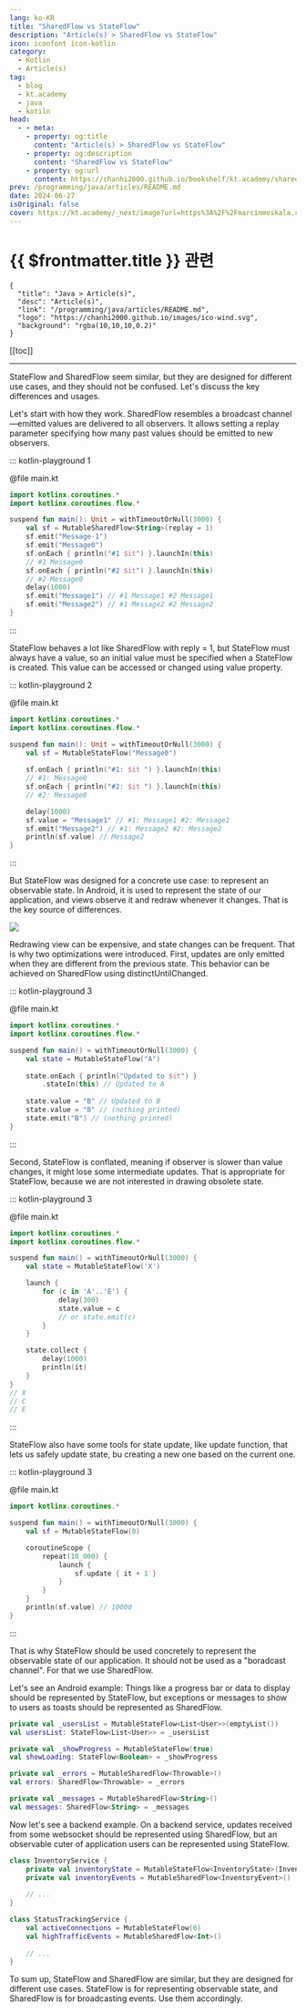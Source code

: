 ```yaml
---
lang: ko-KR
title: "SharedFlow vs StateFlow"
description: "Article(s) > SharedFlow vs StateFlow"
icon: iconfont icon-kotlin
category: 
  - Kotlin
  - Article(s)
tag: 
  - blog
  - kt.academy
  - java
  - kotiln
head:
  - - meta:
    - property: og:title
      content: "Article(s) > SharedFlow vs StateFlow"
    - property: og:description
      content: "SharedFlow vs StateFlow"
    - property: og:url
      content: https://chanhi2000.github.io/bookshelf/kt.academy/sharedflow-vs-stateflow.html
prev: /programming/java/articles/README.md
date: 2024-06-27
isOriginal: false
cover: https://kt.academy/_next/image?url=https%3A%2F%2Fmarcinmoskala.com%2Fkt-academy-articles%2Fimages%2Fsharedflow_vs_stateflow_cover.png&w=1080&q=75
---
```


# {{ $frontmatter.title }} 관련

```component VPCard
{
  "title": "Java > Article(s)",
  "desc": "Article(s)",
  "link": "/programming/java/articles/README.md",
  "logo": "https://chanhi2000.github.io/images/ico-wind.svg",
  "background": "rgba(10,10,10,0.2)"
}
```

[[toc]]

---

<SiteInfo
  name="SharedFlow vs StateFlow"
  desc="When to use SharedFlow and when to use StateFlow."
  url="https://kt.academy/article/sharedflow_vs_stateflow"
  logo="https://kt.academy/logo.png"
  preview="https://kt.academy/_next/image?url=https%3A%2F%2Fmarcinmoskala.com%2Fkt-academy-articles%2Fimages%2Fsharedflow_vs_stateflow_cover.png&w=1080&q=75"/>

StateFlow and SharedFlow seem similar, but they are designed for different use cases, and they should not be confused. Let's discuss the key differences and usages.

Let's start with how they work. SharedFlow resembles a broadcast channel—emitted values are delivered to all observers. It allows setting a replay parameter specifying how many past values should be emitted to new observers.

::: kotlin-playground 1

@file main.kt

```kotlin
import kotlinx.coroutines.*
import kotlinx.coroutines.flow.*

suspend fun main(): Unit = withTimeoutOrNull(3000) {
    val sf = MutableSharedFlow<String>(replay = 1)
    sf.emit("Message-1")
    sf.emit("Message0")
    sf.onEach { println("#1 $it") }.launchIn(this)
    // #1 Message0
    sf.onEach { println("#2 $it") }.launchIn(this)
    // #2 Message0
    delay(1000)
    sf.emit("Message1") // #1 Message1 #2 Message1
    sf.emit("Message2") // #1 Message2 #2 Message2
}
```

:::

StateFlow behaves a lot like SharedFlow with reply = 1, but StateFlow must always have a value, so an initial value must be specified when a StateFlow is created. This value can be accessed or changed using value property.

::: kotlin-playground 2

@file main.kt

```kotlin
import kotlinx.coroutines.*
import kotlinx.coroutines.flow.*

suspend fun main(): Unit = withTimeoutOrNull(3000) {
    val sf = MutableStateFlow("Message0")
    
    sf.onEach { println("#1: $it ") }.launchIn(this) 
    // #1: Message0
    sf.onEach { println("#2: $it ") }.launchIn(this)
    // #2: Message0

    delay(1000)
    sf.value = "Message1" // #1: Message1 #2: Message1
    sf.emit("Message2") // #1: Message2 #2: Message2
    println(sf.value) // Message2
}
```

:::

But StateFlow was designed for a concrete use case: to represent an observable state. In Android, it is used to represent the state of our application, and views observe it and redraw whenever it changes. That is the key source of differences.

![](https://kt.academy/_next/image?url=https%3A%2F%2Fmarcinmoskala.com%2Fkt-academy-articles%2Fimages%2Fsharedflow_vs_stateflow_viewmodel.png&w=1080&q=75)

Redrawing view can be expensive, and state changes can be frequent. That is why two optimizations were introduced. First, updates are only emitted when they are different from the previous state. This behavior can be achieved on SharedFlow using distinctUntilChanged.

::: kotlin-playground 3

@file main.kt

```kotlin
import kotlinx.coroutines.*
import kotlinx.coroutines.flow.*

suspend fun main() = withTimeoutOrNull(3000) {
    val state = MutableStateFlow("A")
    
    state.onEach { println("Updated to $it") }
        .stateIn(this) // Updated to A
    
    state.value = "B" // Updated to B
    state.value = "B" // (nothing printed)
    state.emit("B") // (nothing printed)
}
```

:::

Second, StateFlow is conflated, meaning if observer is slower than value changes, it might lose some intermediate updates. That is appropriate for StateFlow, because we are not interested in drawing obsolete state.

::: kotlin-playground 3

@file main.kt

```kotlin
import kotlinx.coroutines.*
import kotlinx.coroutines.flow.*

suspend fun main() = withTimeoutOrNull(3000) {
    val state = MutableStateFlow('X')

    launch {
        for (c in 'A'..'E') {
            delay(300)
            state.value = c
            // or state.emit(c)
        }
    }

    state.collect {
        delay(1000)
        println(it)
    }
}
// X
// C
// E
```

:::

StateFlow also have some tools for state update, like update function, that lets us safely update state, bu creating a new one based on the current one.

::: kotlin-playground 3

@file main.kt

```kotlin
import kotlinx.coroutines.*

suspend fun main() = withTimeoutOrNull(3000) {
    val sf = MutableStateFlow(0)

    coroutineScope {
        repeat(10_000) {
            launch {
                sf.update { it + 1 }
            }
        }
    }
    println(sf.value) // 10000
}
```

:::

That is why StateFlow should be used concretely to represent the observable state of our application. It should not be used as a "boradcast channel". For that we use SharedFlow.

Let's see an Android example: Things like a progress bar or data to display should be represented by StateFlow, but exceptions or messages to show to users as toasts should be represented as SharedFlow.

```kotlin
private val _usersList = MutableStateFlow<List<User>>(emptyList())
val usersList: StateFlow<List<User>> = _usersList

private val _showProgress = MutableStateFlow(true)
val showLoading: StateFlow<Boolean> = _showProgress

private val _errors = MutableSharedFlow<Throwable>()
val errors: SharedFlow<Throwable> = _errors

private val _messages = MutableSharedFlow<String>()
val messages: SharedFlow<String> = _messages
```

Now let's see a backend example. On a backend service, updates received from some websocket should be represented using SharedFlow, but an observable cuter of application users can be represented using StateFlow.

```kotlin
class InventoryService {
    private val inventoryState = MutableStateFlow<InventoryState>(InventoryState.Loading)
    private val inventoryEvents = MutableSharedFlow<InventoryEvent>()
    
    // ...
}

class StatusTrackingService {
    val activeConnections = MutableStateFlow(0)
    val highTrafficEvents = MutableSharedFlow<Int>()
    
    // ...
}
```

To sum up, StateFlow and SharedFlow are similar, but they are designed for different use cases. StateFlow is for representing observable state, and SharedFlow is for broadcasting events. Use them accordingly.

